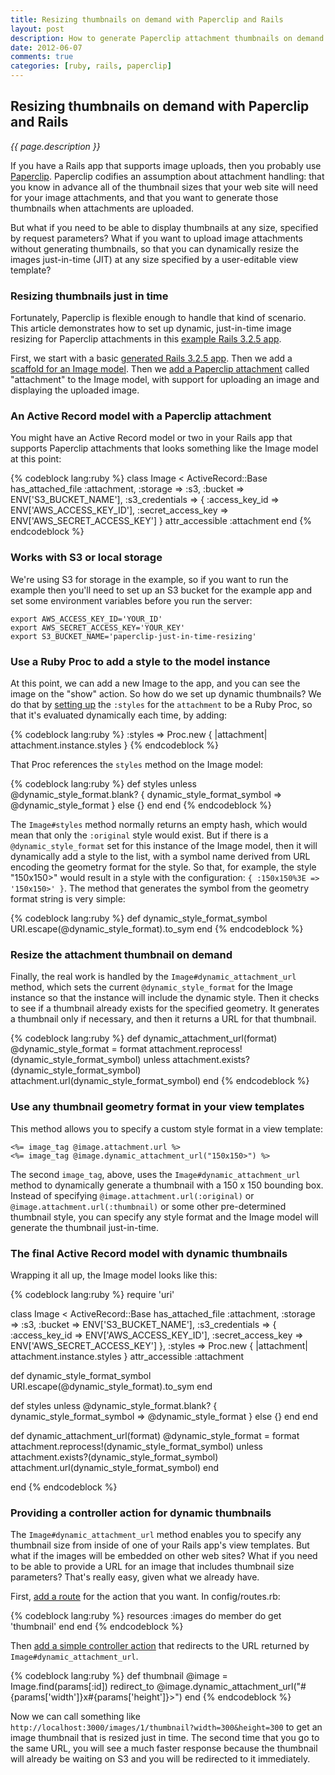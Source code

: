 ```yaml
---
title: Resizing thumbnails on demand with Paperclip and Rails
layout: post
description: How to generate Paperclip attachment thumbnails on demand instead of in advance.
date: 2012-06-07
comments: true
categories: [ruby, rails, paperclip]
---
```


## Resizing thumbnails on demand with Paperclip and Rails

_{{ page.description }}_

If you have a Rails app that supports image uploads, then you probably use [Paperclip](https://github.com/thoughtbot/paperclip).
Paperclip codifies an assumption about attachment handling: that you know in advance all of the thumbnail
sizes that your web site will need for your image attachments, and that you want to generate those
thumbnails when attachments are uploaded.

But what if you need to be able to display thumbnails at any size, specified by request parameters?
What if you want to upload image attachments without generating thumbnails, so that you can dynamically
resize the images just-in-time (JIT) at any size specified by a user-editable view template?

### Resizing thumbnails just in time

Fortunately, Paperclip is flexible enough to handle that kind of scenario. This article demonstrates
how to set up dynamic, just-in-time image resizing for Paperclip attachments in this [example Rails 3.2.5
app](https://github.com/endymion/paperclip-just-in-time-resizing).

First, we start with a basic [generated Rails 3.2.5 app](https://github.com/endymion/paperclip-just-in-time-resizing/commit/0a0b2babfbfdb6fc1ea4e1201b6fe334169a9b5a).  Then we add a [scaffold for an Image model](https://github.com/endymion/paperclip-just-in-time-resizing/commit/f408d1ccf83b70200e8f262fa95d6c7bef8e4cfc).  Then we [add a Paperclip attachment](https://github.com/endymion/paperclip-just-in-time-resizing/commit/358648128b63ecb4d17649c479b46130d5d336f1) called "attachment" to the Image model, with support for uploading an image and displaying the uploaded image.

### An Active Record model with a Paperclip attachment

You might have an Active Record model or two in your Rails app that supports Paperclip attachments
that looks something like the Image model at this point:

{% codeblock lang:ruby %}
class Image < ActiveRecord::Base
  has_attached_file :attachment,
    :storage => :s3,
    :bucket => ENV['S3_BUCKET_NAME'],
    :s3_credentials => {
      :access_key_id => ENV['AWS_ACCESS_KEY_ID'],
      :secret_access_key => ENV['AWS_SECRET_ACCESS_KEY']
    }
  attr_accessible :attachment
end
{% endcodeblock %}

### Works with S3 or local storage

We're using S3 for storage in the example, so if you want to run the example then you'll need to set up an S3 bucket for the example app and set some environment variables before you run the server:

    export AWS_ACCESS_KEY_ID='YOUR_ID'
    export AWS_SECRET_ACCESS_KEY='YOUR_KEY'
    export S3_BUCKET_NAME='paperclip-just-in-time-resizing'

### Use a Ruby Proc to add a style to the model instance

At this point, we can add a new Image to the app, and you can see the image on the "show" action. So how do
we set up dynamic thumbnails? We do that by [setting
up](https://github.com/endymion/paperclip-just-in-time-resizing/commit/131dfd2243623f5870e0d3aa6307f8573ece8b92#L0R11)
the ```:styles``` for the ```attachment``` to be a Ruby Proc, so that it's evaluated dynamically each time,
by adding:

{% codeblock lang:ruby %}
:styles => Proc.new { |attachment| attachment.instance.styles }
{% endcodeblock %}

That Proc references the ```styles``` method on the Image model:

{% codeblock lang:ruby %}
def styles
  unless @dynamic_style_format.blank?
    { dynamic_style_format_symbol => @dynamic_style_format }
  else
    {}
  end
end
{% endcodeblock %}

The ```Image#styles``` method normally returns an empty hash, which would mean that only the ```:original```
style would exist.  But if there is a ```@dynamic_style_format``` set for this instance of the Image
model, then it will dynamically add a style to the list, with a symbol name derived from URL encoding
the geometry format for the style.  So that, for example, the style "150x150>" would result in a style
with the configuration: ```{ :150x150%3E => '150x150>' }```.  The method that generates the symbol from
the geometry format string is very simple:

{% codeblock lang:ruby %}
def dynamic_style_format_symbol
  URI.escape(@dynamic_style_format).to_sym
end
{% endcodeblock %}

### Resize the attachment thumbnail on demand

Finally, the real work is handled by the ```Image#dynamic_attachment_url``` method, which sets the
current ```@dynamic_style_format``` for the Image instance so that the instance will include the
dynamic style.  Then it checks to see if a thumbnail already exists for the specified geometry.
It generates a thumbnail only if necessary, and then it returns a URL for that thumbnail.

{% codeblock lang:ruby %}
def dynamic_attachment_url(format)
  @dynamic_style_format = format
  attachment.reprocess!(dynamic_style_format_symbol) unless attachment.exists?(dynamic_style_format_symbol)
  attachment.url(dynamic_style_format_symbol)
end
{% endcodeblock %}

### Use any thumbnail geometry format in your view templates

This method allows you to specify a custom style format in a view template:

    <%= image_tag @image.attachment.url %>
    <%= image_tag @image.dynamic_attachment_url("150x150>") %>

The second ```image_tag```, above, uses the ```Image#dynamic_attachment_url``` method to dynamically
generate a thumbnail with a 150 x 150 bounding box.  Instead of specifying ```@image.attachment.url(:original)``` or ```@image.attachment.url(:thumbnail)``` or some other
pre-determined thumbnail style, you can specify any style format and the Image model will
generate the thumbnail just-in-time.

### The final Active Record model with dynamic thumbnails

Wrapping it all up, the Image model looks like this:

{% codeblock lang:ruby %}
require 'uri'

class Image < ActiveRecord::Base
  has_attached_file :attachment,
    :storage => :s3,
    :bucket => ENV['S3_BUCKET_NAME'],
    :s3_credentials => {
      :access_key_id => ENV['AWS_ACCESS_KEY_ID'],
      :secret_access_key => ENV['AWS_SECRET_ACCESS_KEY']
    },
    :styles => Proc.new { |attachment| attachment.instance.styles }
  attr_accessible :attachment
  
  def dynamic_style_format_symbol
    URI.escape(@dynamic_style_format).to_sym
  end
  
  def styles
    unless @dynamic_style_format.blank?
      { dynamic_style_format_symbol => @dynamic_style_format }
    else
      {}
    end
  end

  def dynamic_attachment_url(format)
    @dynamic_style_format = format
    attachment.reprocess!(dynamic_style_format_symbol) unless attachment.exists?(dynamic_style_format_symbol)
    attachment.url(dynamic_style_format_symbol)
  end
  
end
{% endcodeblock %}

### Providing a controller action for dynamic thumbnails

The ```Image#dynamic_attachment_url``` method enables you to specify any thumbnail size from inside
of one of your Rails app's view templates.  But what if the images will be embedded on other web
sites?  What if you need to be able to provide a URL for an image that includes thumbnail size
parameters?  That's really easy, given what we already have.

First, [add a route](https://github.com/endymion/paperclip-just-in-time-resizing/commit/4582fb06101a80831c1ae9db57265f430fb036d4) for the action that you want.  In config/routes.rb:

{% codeblock lang:ruby %}
resources :images do
  member do
    get 'thumbnail'
  end
end
{% endcodeblock %}

Then [add a simple controller action](https://github.com/endymion/paperclip-just-in-time-resizing/commit/08728756e1bcad4cd914b39beb39ab033b181cfc) that redirects to the URL returned by ```Image#dynamic_attachment_url```.

{% codeblock lang:ruby %}
def thumbnail
  @image = Image.find(params[:id])
  redirect_to @image.dynamic_attachment_url("#{params['width']}x#{params['height']}>")
end
{% endcodeblock %}

Now we can call something like ```http://localhost:3000/images/1/thumbnail?width=300&height=300```
to get an image thumbnail that is resized just in time.  The second time that you go to the same
URL, you will see a much faster response because the thumbnail will already be waiting on S3 and
you will be redirected to it immediately.